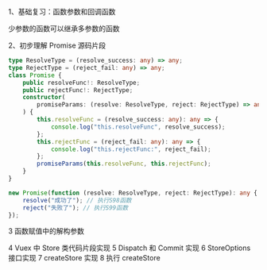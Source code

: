 1、基础复习：函数参数和回调函数

少参数的函数可以继承多参数的函数

2、初步理解 Promise 源码片段

```ts
type ResolveType = (resolve_success: any) => any;
type RejectType = (reject_fail: any) => any;
class Promise {
	public resolveFunc!: ResolveType;
	public rejectFunc!: RejectType;
	constructor(
		promiseParams: (resolve: ResolveType, reject: RejectType) => any
	) {
		this.resolveFunc = (resolve_success: any): any => {
			console.log("this.resolveFunc", resolve_success);
		};
		this.rejectFunc = (reject_fail: any): any => {
			console.log("this.rejectFunc:", reject_fail);
		};
		promiseParams(this.resolveFunc, this.rejectFunc);
	}
}

new Promise(function (resolve: ResolveType, reject: RejectType): any {
	resolve("成功了"); // 执行S98函数
	reject("失败了"); // 执行S99函数
});
```

3 函数赋值中的解构参数

4 Vuex 中 Store 类代码片段实现
5 Dispatch 和 Commit 实现
6 StoreOptions 接口实现
7 createStore 实现
8 执行 createStore
